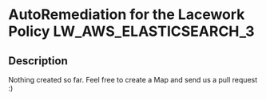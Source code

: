 # AutoRemediation for the Lacework Policy LW_AWS_ELASTICSEARCH_3

## Description
Nothing created so far. Feel free to create a Map and send us a pull request :)
